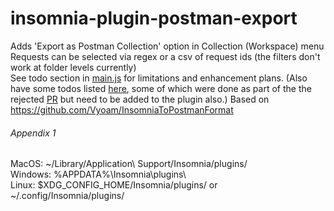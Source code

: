 # insomnia-plugin-postman-export

Adds 'Export as Postman Collection' option in Collection (Workspace) menu  
Requests can be selected via regex or a csv of request ids (the filters don't work at folder levels currently)  
See todo section in [main.js](https://github.com/Vyoam/insomnia-plugin-postman-export/blob/main/main.js) for limitations and enhancement plans. (Also have some todos listed [here](https://github.com/Vyoam/InsomniaToPostmanFormat/blob/main/convertJsonFile.js), some of which were done as part of the the rejected [PR](https://github.com/Kong/insomnia/pull/3827) but need to be added to the plugin also.)
Based on https://github.com/Vyoam/InsomniaToPostmanFormat

###### Appendix 1
MacOS: ~/Library/Application\ Support/Insomnia/plugins/  
Windows: %APPDATA%\Insomnia\plugins\  
Linux: $XDG_CONFIG_HOME/Insomnia/plugins/ or ~/.config/Insomnia/plugins/  

